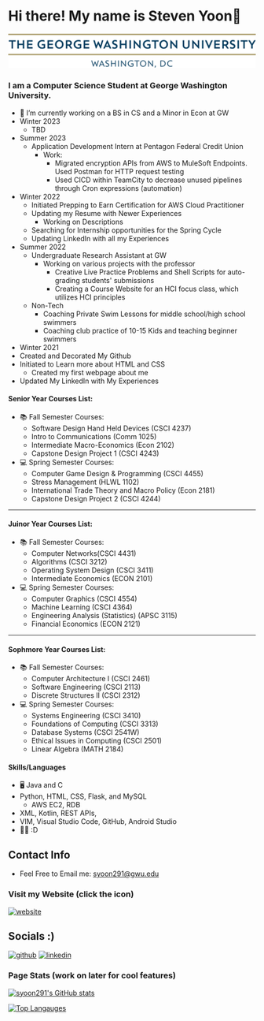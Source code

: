 # Hi there! My name is Steven Yoon👋

![I am a Senior](https://github.com/syoon291/syoon291/blob/main/gw_horizontal_2c.png)

### I am a Computer Science Student at George Washington University. 

- 🔭 I’m currently working on a BS in CS and a Minor in Econ at GW
- Winter 2023
  - TBD
- Summer 2023
  - Application Development Intern at Pentagon Federal Credit Union
    - Work:
      - Migrated encryption APIs from AWS to MuleSoft Endpoints. Used Postman for HTTP request testing
      - Used CICD within TeamCity to decrease unused pipelines through Cron expressions (automation)
- Winter 2022
  - Initiated Prepping to Earn Certification for AWS Cloud Practitioner
  - Updating my Resume with Newer Experiences
    - Working on Descriptions
  - Searching for Internship opportunities for the Spring Cycle
  - Updating LinkedIn with all my Experiences
- Summer 2022
  - Undergraduate Research Assistant at GW
    - Working on various projects with the professor
      - Creative Live Practice Problems and Shell Scripts for auto-grading students' submissions
      - Creating a Course Website for an HCI focus class, which utilizes HCI principles
  - Non-Tech
    - Coaching Private Swim Lessons for middle school/high school swimmers
    - Coaching club practice of 10-15 Kids and teaching beginner swimmers
-  Winter 2021
  - Created and Decorated My Github
  - Initiated to Learn more about HTML and CSS
    - Created my first webpage about me
  - Updated My LinkedIn with My Experiences

#### Senior Year Courses List: 
- 📚 Fall Semester Courses: 
  - Software Design Hand Held Devices (CSCI 4237)
  - Intro to Communications (Comm 1025)
  - Intermediate Macro-Economics (Econ 2102) 
  - Capstone Design Project 1 (CSCI 4243)
- 💻 Spring Semester Courses: 
  - Computer Game Design & Programming (CSCI 4455)
  - Stress Management (HLWL 1102)
  - International Trade Theory and Macro Policy (Econ 2181) 
  - Capstone Design Project 2 (CSCI 4244)
---
#### Juinor Year Courses List: 
- 📚 Fall Semester Courses: 
  - Computer Networks(CSCI 4431)
  - Algorithms (CSCI 3212)
  - Operating System Design (CSCI 3411) 
  - Intermediate Economics (ECON 2101)
- 💻 Spring Semester Courses: 
  - Computer Graphics (CSCI 4554)
  - Machine Learning (CSCI 4364)
  - Engineering Analysis (Statistics) (APSC 3115)
  - Financial Economics (ECON 2121)
---
#### Sophmore Year Courses List: 
- 📚 Fall Semester Courses: 
  - Computer Architecture I (CSCI 2461)
  - Software Engineering (CSCI 2113)
  - Discrete Structures II (CSCI 2312) 
- 💻 Spring Semester Courses: 
  - Systems Engineering (CSCI 3410)
  - Foundations of Computing (CSCI 3313)
  - Database Systems (CSCI 2541W)
  - Ethical Issues in Computing (CSCI 2501)
  - Linear Algebra (MATH 2184)
#### Skills/Languages
- 🖥 Java and C 
- Python, HTML, CSS, Flask, and MySQL
  - AWS EC2, RDB 
- XML, Kotlin, REST APIs, 
- VIM, Visual Studio Code, GitHub, Android Studio
- 👨‍💻 :D

## Contact Info 
  * Feel Free to Email me: syoon291@gwu.edu
### Visit my Website (click the icon)
[<img src='https://cdn.jsdelivr.net/npm/simple-icons@3.0.1/icons/icloud.svg' alt='website' height='40'>](https://syoon291.github.io/myWebsite/)  


## Socials :) 
[<img src='https://cdn.jsdelivr.net/npm/simple-icons@3.0.1/icons/github.svg' alt='github' height='40'>](https://github.com/syoon291)  [<img src='https://cdn.jsdelivr.net/npm/simple-icons@3.0.1/icons/linkedin.svg' alt='linkedin' height='40'>](https://www.linkedin.com/in/syoon291)  



### Page Stats (work on later for cool features)
[![syoon291's GitHub stats](https://github-readme-stats.vercel.app/api?username=syoon291&show_icons=true&theme=dracula)](https://github.com/syoon291/github-readme-stats)

[![Top Langauges](https://github-readme-stats.vercel.app/api/top-langs/?username=syoon291&show_icons=true&theme=gruvbox)](https://github.com/syoon291/github-readme-stats)  


